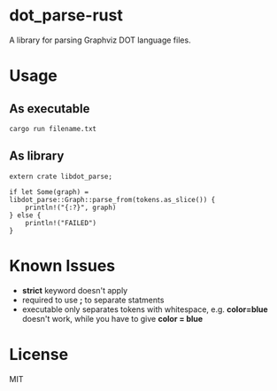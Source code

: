 # dot_parse-rust

A library for parsing Graphviz DOT language files.

# Usage

## As executable

```
cargo run filename.txt
```

## As library

```
extern crate libdot_parse;

if let Some(graph) = libdot_parse::Graph::parse_from(tokens.as_slice()) {
    println!("{:?}", graph)
} else {
    println!("FAILED")
}
```

# Known Issues

* **strict** keyword doesn't apply
* required to use **;** to separate statments
* executable only separates tokens with whitespace, e.g. **color=blue** doesn't work, while you have to give **color = blue**

# License

MIT
